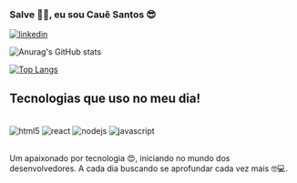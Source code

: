 ### Salve 👊🏾, eu sou Cauê Santos 😎

[![linkedin](https://img.shields.io/badge/LinkedIn-0077B5?style=for-the-badge&logo=linkedin&logoColor=white)](www.linkedin.com/in/cauê-santos-1126b2149)

![Anurag's GitHub stats](https://github-readme-stats.vercel.app/api?username=Caue23&show_icons=true&theme=tokyonight)

[![Top Langs](https://github-readme-stats.vercel.app/api/top-langs/?username=anuraghazra&layout=compact)](https://github.com/Caue23/github-readme-stats)

## Tecnologias que uso no meu dia!

<div style="display: inline_block"><br/>
  <img align="center" alt="html5" src="https://img.shields.io/badge/HTML5-E34F26?style=for-the-badge&logo=html5&logoColor=white"/>
  <img align="center" alt="react" src="https://img.shields.io/badge/React-20232A?style=for-the-badge&logo=react&logoColor=61DAFB"/>
  <img align="center" alt="nodejs" src="https://img.shields.io/badge/Node.js-43853D?style=for-the-badge&logo=node.js&logoColor=white"/>
  <img align="center" alt="javascript" src="https://img.shields.io/badge/JavaScript-F7DF1E?style=for-the-badge&logo=javascript&logoColor=black"/>
</div></br>

Um apaixonado por tecnologia 😍, iniciando no mundo dos desenvolvedores. A cada dia buscando se aprofundar cada vez mais 🤓💻.


       
